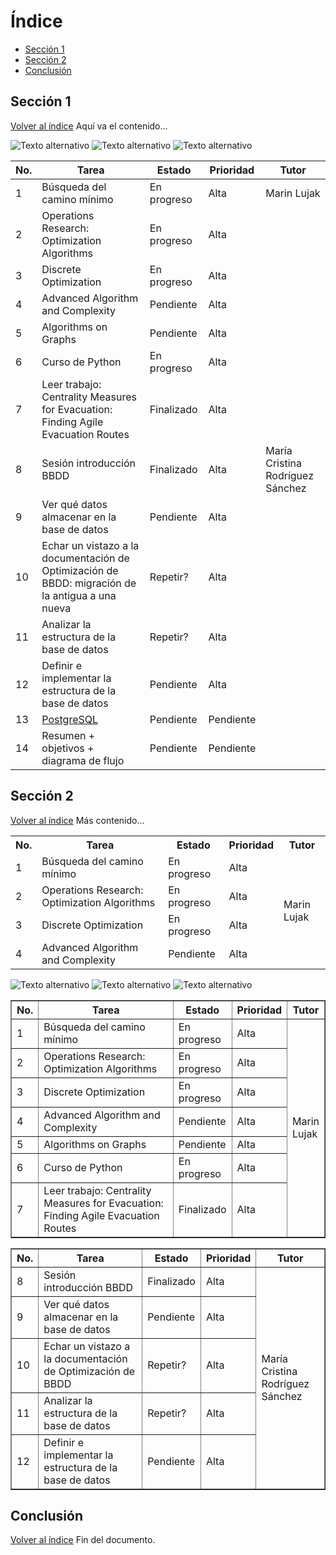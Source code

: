 # Índice
- [Sección 1](#Sección-1)
- [Sección 2](#Sección-2)
- [Conclusión](#Conclusión)

## Sección 1
[Volver al índice](#índice)
Aquí va el contenido...

![Texto alternativo](generated_image.png)
![Texto alternativo](generated_image.png)
![Texto alternativo](generated_image.png)


| No. | Tarea | Estado | Prioridad | Tutor |
|----|------------------------------------------|------------|------------|-------------------------------|
| 1  | Búsqueda del camino mínimo | En progreso | Alta | Marin Lujak |
| 2  | Operations Research: Optimization Algorithms | En progreso | Alta | |
| 3  | Discrete Optimization | En progreso | Alta | |
| 4  | Advanced Algorithm and Complexity | Pendiente | Alta | |
| 5  | Algorithms on Graphs | Pendiente | Alta | |
| 6  | Curso de Python | En progreso | Alta | |
| 7  | Leer trabajo: Centrality Measures for Evacuation: Finding Agile Evacuation Routes | Finalizado | Alta | |
| 8  | Sesión introducción BBDD | Finalizado | Alta | María Cristina Rodríguez Sánchez |
| 9  | Ver qué datos almacenar en la base de datos | Pendiente | Alta | |
| 10 | Echar un vistazo a la documentación de Optimización de BBDD: migración de la antigua a una nueva | Repetir? | Alta | |
| 11 | Analizar la estructura de la base de datos | Repetir? | Alta | |
| 12 | Definir e implementar la estructura de la base de datos | Pendiente | Alta | |
| 13 | [PostgreSQL](https://www.postgresql.org/) | Pendiente | Pendiente | |
| 14 | Resumen + objetivos + diagrama de flujo | Pendiente | Pendiente | |



## Sección 2
[Volver al índice](#índice)
Más contenido...

<table>
    <tr>
        <th>No.</th>
        <th>Tarea</th>
        <th>Estado</th>
        <th>Prioridad</th>
        <th>Tutor</th>
    </tr>
    <tr>
        <td>1</td>
        <td>Búsqueda del camino mínimo</td>
        <td>En progreso</td>
        <td>Alta</td>
        <td rowspan="7">Marin Lujak</td>
    </tr>
    <tr><td>2</td><td>Operations Research: Optimization Algorithms</td><td>En progreso</td><td>Alta</td></tr>
    <tr><td>3</td><td>Discrete Optimization</td><td>En progreso</td><td>Alta</td></tr>
    <tr><td>4</td><td>Advanced Algorithm and Complexity</td><td>Pendiente</td><td>Alta</td></tr>
</table>


![Texto alternativo](generated_image.png)
![Texto alternativo](generated_image.png)
![Texto alternativo](generated_image.png)

<table border="1">
    <tr>
        <th>No.</th>
        <th style="width: 400px;">Tarea</th>
        <th>Estado</th>
        <th>Prioridad</th>
        <th>Tutor</th>
    </tr>
    <tr>
        <td>1</td>
        <td>Búsqueda del camino mínimo</td>
        <td>En progreso</td>
        <td>Alta</td>
        <td rowspan="7">Marin Lujak</td>
    </tr>
    <tr><td>2</td><td>Operations Research: Optimization Algorithms</td><td>En progreso</td><td>Alta</td></tr>
    <tr><td>3</td><td>Discrete Optimization</td><td>En progreso</td><td>Alta</td></tr>
    <tr><td>4</td><td>Advanced Algorithm and Complexity</td><td>Pendiente</td><td>Alta</td></tr>
    <tr><td>5</td><td>Algorithms on Graphs</td><td>Pendiente</td><td>Alta</td></tr>
    <tr><td>6</td><td>Curso de Python</td><td>En progreso</td><td>Alta</td></tr>
    <tr><td>7</td><td>Leer trabajo: Centrality Measures for Evacuation: Finding Agile Evacuation Routes</td><td>Finalizado</td><td>Alta</td></tr>
    
<table border="1">
    <tr>
        <th>No.</th>
        <th>Tarea</th>
        <th>Estado</th>
        <th>Prioridad</th>
        <th>Tutor</th>
    </tr>
    <tr>
        <td>8</td>
        <td>Sesión introducción BBDD</td>
        <td>Finalizado</td>
        <td>Alta</td>
        <td rowspan="5">María Cristina Rodríguez Sánchez</td>
    </tr>
    <tr><td>9</td><td>Ver qué datos almacenar en la base de datos</td><td>Pendiente</td><td>Alta</td></tr>
    <tr><td>10</td><td>Echar un vistazo a la documentación de Optimización de BBDD</td><td>Repetir?</td><td>Alta</td></tr>
    <tr><td>11</td><td>Analizar la estructura de la base de datos</td><td>Repetir?</td><td>Alta</td></tr>
    <tr><td>12</td><td>Definir e implementar la estructura de la base de datos</td><td>Pendiente</td><td>Alta</td></tr>
</table>




## Conclusión
[Volver al índice](#índice)
Fin del documento.
